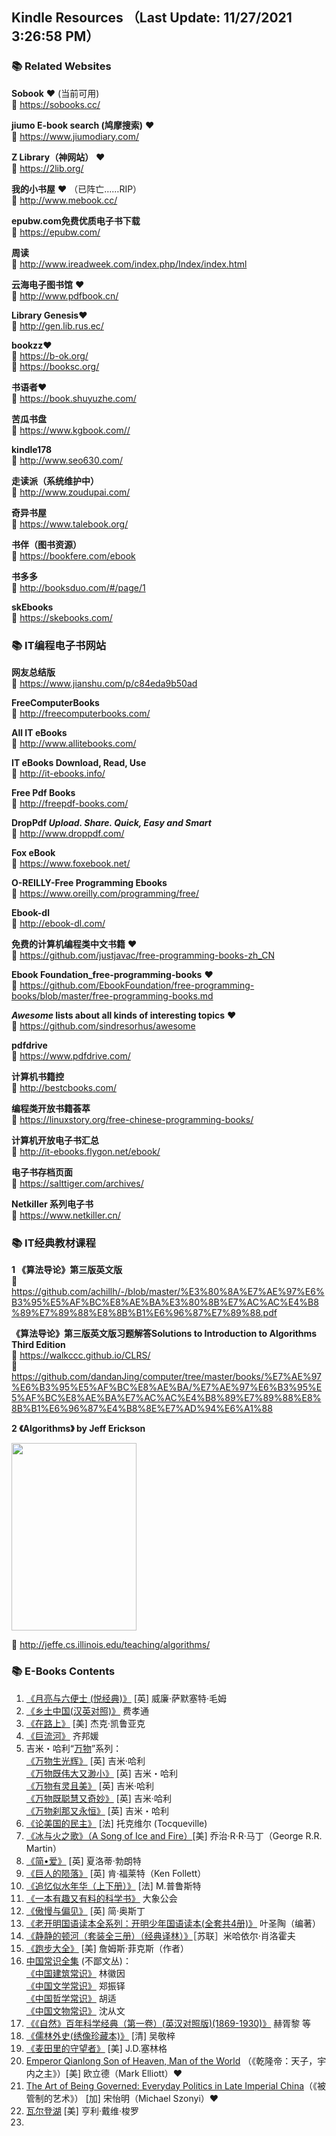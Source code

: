 ## Kindle Resources （Last Update: 11/27/2021 3:26:58 PM）

### 📚 Related Websites 

**Sobook** ❤️ (当前可用)    
🚪 https://sobooks.cc/

**jiumo E-book search (鸠摩搜索)** ❤️    
🚪 https://www.jiumodiary.com/

**Z Library（神网站）** ❤️  
🚪 https://2lib.org/

 
**我的小书屋** ❤️ （已阵亡……RIP）   
🚪 http://www.mebook.cc/

**epubw.com免费优质电子书下载**    
🚪 https://epubw.com/

**周读**    
🚪 http://www.ireadweek.com/index.php/Index/index.html

**云海电子图书馆** ❤️    
🚪 http://www.pdfbook.cn/

**Library Genesis**❤️    
🚪 http://gen.lib.rus.ec/

**bookzz**❤️    
🚪 https://b-ok.org/    
🚪 https://booksc.org/


**书语者**❤️    
🚪 https://book.shuyuzhe.com/


**苦瓜书盘**    
🚪 https://www.kgbook.com//

**kindle178**    
🚪 http://www.seo630.com/

**走读派（系统维护中）**    
🚪 http://www.zoudupai.com/

**奇异书屋**    
🚪 https://www.talebook.org/

**书伴（图书资源）**    
🚪 https://bookfere.com/ebook

**书多多**    
🚪 http://booksduo.com/#/page/1

**skEbooks**    
🚪 https://skebooks.com/



### 📚 IT编程电子书网站


**网友总结版**    
🚪 https://www.jianshu.com/p/c84eda9b50ad

**FreeComputerBooks**    
🚪 http://freecomputerbooks.com/

**All IT eBooks**     
🚪 http://www.allitebooks.com/

**IT eBooks Download, Read, Use**         
🚪 http://it-ebooks.info/

**Free Pdf Books**    
🚪 http://freepdf-books.com/

**DropPdf
*Upload. Share. Quick, Easy and Smart***    
🚪 http://www.droppdf.com/

**Fox eBook**    
🚪 https://www.foxebook.net/

**O-REILLY-Free Programming Ebooks**     
🚪 https://www.oreilly.com/programming/free/

**Ebook-dl**    
🚪 http://ebook-dl.com/

**免费的计算机编程类中文书籍** ❤️    
🚪 https://github.com/justjavac/free-programming-books-zh_CN

**Ebook Foundation_free-programming-books** ❤️    
🚪 https://github.com/EbookFoundation/free-programming-books/blob/master/free-programming-books.md

***Awesome* lists about all kinds of interesting topics** ❤️     
🚪 https://github.com/sindresorhus/awesome

**pdfdrive**     
🚪 https://www.pdfdrive.com/

**计算机书籍控**    
🚪 http://bestcbooks.com/

**编程类开放书籍荟萃**    
🚪 https://linuxstory.org/free-chinese-programming-books/

**计算机开放电子书汇总**    
🚪 http://it-ebooks.flygon.net/ebook/

**电子书存档页面**    
🚪 https://salttiger.com/archives/

**Netkiller 系列电子书**    
🚪 https://www.netkiller.cn/ 


### 📚 IT经典教材课程

**1 《算法导论》第三版英文版**    
🚪 https://github.com/achillh/-/blob/master/%E3%80%8A%E7%AE%97%E6%B3%95%E5%AF%BC%E8%AE%BA%E3%80%8B%E7%AC%AC%E4%B8%89%E7%89%88%E8%8B%B1%E6%96%87%E7%89%88.pdf

**《算法导论》第三版英文版习题解答Solutions to Introduction to Algorithms Third Edition**    
🚪 https://walkccc.github.io/CLRS/    
🚪 https://github.com/dandanJing/computer/tree/master/books/%E7%AE%97%E6%B3%95%E5%AF%BC%E8%AE%BA/%E7%AE%97%E6%B3%95%E5%AF%BC%E8%AE%BA%E7%AC%AC%E4%B8%89%E7%89%88%E8%8B%B1%E6%96%87%E4%B8%8E%E7%AD%94%E6%A1%88    

**2 《Algorithms》 by Jeff Erickson**

<img src="http://jeffe.cs.illinois.edu/teaching/algorithms/FrontCover.png" width="200" height="300" align="middle" />
           
🚪 http://jeffe.cs.illinois.edu/teaching/algorithms/





### 📚 E-Books Contents

1. [《月亮与六便士 (悦经典)》](http://mebook.cc/18232.html) [英] 威廉·萨默塞特·毛姆
2. [《乡土中国(汉英对照)》](http://mebook.cc/3322.html) 费孝通
3. [《在路上》](http://mebook.cc/12675.html) [美] 杰克·凯鲁亚克
4. [《巨流河》](http://mebook.cc/6261.html) 齐邦媛
5. 吉米・哈利“[万物](https://book.douban.com/series/3799)”系列：    
[《万物生光辉》](http://mebook.cc/6015.html) [英] 吉米·哈利     
[《万物既伟大又渺小》](http://vdisk.weibo.com/s/hLSP9cppQdDl) [英] 吉米・哈利    
[《万物有灵且美》](https://u15169360.ctfile.com/fs/15169360-325769086) [英] 吉米·哈利    
[《万物既聪慧又奇妙》](http://www.ireadweek.com/index.php/bookInfo/5192.html) [英] 吉米·哈利    
[《万物刹那又永恒》](http://www.ireadweek.com/index.php/bookInfo/9119.html) [英] 吉米・哈利  
6. [《论美国的民主》](http://www.ireadweek.com/index.php/bookInfo/727.html) [法] 托克维尔 (Tocqueville)
7. [《冰与火之歌》（A Song of Ice and Fire）](http://www.ireadweek.com/index.php/bookInfo/880.html)[美] 乔治·R·R·马丁（George R.R. Martin）
8. [《简•爱》](http://www.ireadweek.com/index.php/bookInfo/523.html) [英] 夏洛蒂·勃朗特
9. [《巨人的陨落》](http://www.ireadweek.com/index.php/bookInfo/446.html) [英] 肯·福莱特（Ken Follett）
10. [《追忆似水年华（上下册）》](http://mebook.cc/5211.html) [法] M.普鲁斯特
11. [《一本有趣又有料的科学书》](http://mebook.cc/26460.html) 大象公会
12. [《傲慢与偏见》](http://mebook.cc/26449.html) [英] 简·奥斯丁
13. [《老开明国语读本全系列：开明少年国语读本(全套共4册)》](http://mebook.cc/26431.html) 叶圣陶（编著）
14. [《静静的顿河（套装全三册）（经典译林）》](http://mebook.cc/18394.html)［苏联］米哈依尔·肖洛霍夫
15. [《跑步大全》](http://mebook.cc/26269.html) [美] 詹姆斯·菲克斯（作者）
16. [中国常识全集](https://book.douban.com/series/44125?order=time) (不鄙文丛)：    
[《中国建筑常识》](http://mebook.cc/26224.html) 林徽因     
[《中国文学常识》](http://mebook.cc/26355.html) 郑振铎    
[《中国哲学常识》](http://mebook.cc/26238.html) 胡适    
[《中国文物常识》](http://mebook.cc/25993.html) 沈从文   
17. [《《自然》百年科学经典（第一卷）(英汉对照版)(1869-1930)》](http://mebook.cc/23940.html) 赫胥黎 等
18. [《儒林外史(绣像珍藏本)》](http://mebook.cc/18207.html) [清] 吴敬梓 
19. [《麦田里的守望者》](http://www.ireadweek.com/index.php/bookInfo/368.html) [美] J.D.塞林格 
20. [Emperor Qianlong Son of Heaven, Man of the World](https://b-ok.org/book/2705192/7acb7f) （《乾隆帝：天子，宇内之主》）[美] 欧立德（Mark Elliott）❤️ 
21. [The Art of Being Governed: Everyday Politics in Late Imperial China](https://b-ok.org/book/3413897/c7b7da)（《被管制的艺术》） [加] 宋怡明（Michael Szonyi）❤️ 
22. [瓦尔登湖](http://www.ireadweek.com/index.php?m=article&a=index&id=743) [美] 亨利·戴维·梭罗 
23. 
  

  

 
